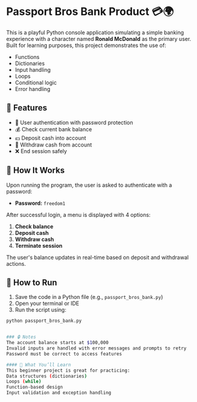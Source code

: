 # Passport Bros Bank Product 💳🌍

This is a playful Python console application simulating a simple banking experience with a character named **Ronald McDonald** as the primary user. Built for learning purposes, this project demonstrates the use of:

- Functions
- Dictionaries
- Input handling
- Loops
- Conditional logic
- Error handling

## 🏦 Features

- 🔐 User authentication with password protection
- 💰 Check current bank balance
- 💵 Deposit cash into account
- 🏧 Withdraw cash from account
- ❌ End session safely

## 🔧 How It Works

Upon running the program, the user is asked to authenticate with a password:
- **Password:** `freedom1`

After successful login, a menu is displayed with 4 options:
1. **Check balance**
2. **Deposit cash**
3. **Withdraw cash**
4. **Terminate session**

The user's balance updates in real-time based on deposit and withdrawal actions.

## 🚀 How to Run

1. Save the code in a Python file (e.g., `passport_bros_bank.py`)
2. Open your terminal or IDE
3. Run the script using:

```bash
python passport_bros_bank.py


### 🔒 Notes
The account balance starts at $100,000
Invalid inputs are handled with error messages and prompts to retry
Password must be correct to access features

#### 🧠 What You’ll Learn
This beginner project is great for practicing:
Data structures (dictionaries)
Loops (while)
Function-based design
Input validation and exception handling